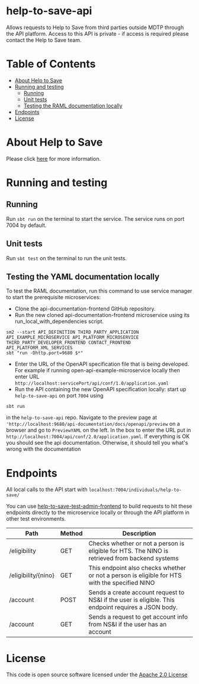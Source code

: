 help-to-save-api
================

Allows requests to Help to Save from third parties outside MDTP through the API platform. Access to this API is private - if access
is required please contact the Help to Save team.

Table of Contents
=================

* [About Help to Save](#about-help-to-save)
* [Running and testing](#running-and-testing)
   * [Running](#running)
   * [Unit tests](#unit-tests)
   * [Testing the RAML documentation locally](#testing-the-raml-documentation-locally)
* [Endpoints](#endpoints)
* [License](#license)

About Help to Save
==================
Please click [here](https://github.com/hmrc/help-to-save#about-help-to-save) for more information.

Running and testing
===================

Running
-------

Run `sbt run` on the terminal to start the service. The service runs on port 7004 by default.

Unit tests
----------
Run `sbt test` on the terminal to run the unit tests.


Testing the YAML documentation locally   
--------------------------------------
To test the RAML documentation, run this command to use service manager to start the prerequisite microservices:

- Clone the api-documentation-frontend GitHub repository.
- Run the new cloned api-documentation-frontend microservice using its run_local_with_dependencies script.

```
sm2 --start API_DEFINITION THIRD_PARTY_APPLICATION API_EXAMPLE_MICROSERVICE API_PLATFORM_MICROSERVICE THIRD_PARTY_DEVELOPER_FRONTEND CONTACT_FRONTEND API_PLATFORM_XML_SERVICES
sbt "run -Dhttp.port=9680 $*"
```
- Enter the URL of the OpenAPI specification file that is being developed. For example if running open-api-example-microservice locally then enter URL `http://localhost:servicePort/api/conf/1.0/application.yaml`
- Run the API containing the new OpenAPI specification locally: start up `help-to-save-api` on port `7004` using

```
sbt run

```
in the `help-to-save-api` repo. Navigate to the preview page at ` 'http://localhost:9680/api-documentation/docs/openapi/preview` on a browser
and go to `PreviewYAML` on the left. In the box to enter the URL put in `http://localhost:7004/api/conf/2.0/application.yaml`.
If everything is OK you should see the api documentation. Otherwise, it should tell you what's wrong with the documentation


Endpoints
=========

All local calls to the API start with `localhost:7004/individuals/help-to-save/`

You can use [help-to-save-test-admin-frontend](https://github.com/hmrc/help-to-save-test-admin-frontend) to build 
requests to hit these endpoints directly to the microservice locally or through the API platform in other test environments. 

| Path                | Method | Description |
|---------------------|--------|-------------|
| /eligibility        | GET    | Checks whether or not a person is eligible for HTS. The  NINO is retrieved from backend systems |
| /eligibility/{nino} | GET    | This endpoint also checks whether or not a person is eligible for HTS with the specified NINO |
| /account            | POST   | Sends a create account request to NS&I if the user is eligible. This endpoint requires a JSON body. <br> |
| /account            | GET    | Sends a request to get account info from NS&I if the user has an account |

License
=======
This code is open source software licensed under the [Apache 2.0 License]("http://www.apache.org/licenses/LICENSE-2.0.html")
